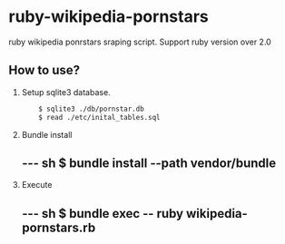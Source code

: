 ruby-wikipedia-pornstars
========================

ruby wikipedia ponrstars sraping script.
Support ruby version over 2.0

## How to use?

1. Setup sqlite3 database.

    ~~~ sh
        $ sqlite3 ./db/pornstar.db
        $ read ./etc/inital_tables.sql
    ~~~

2. Bundle install

    --- sh
        $ bundle install --path vendor/bundle
    ---

3. Execute

    --- sh
        $ bundle exec -- ruby wikipedia-pornstars.rb
    --- 